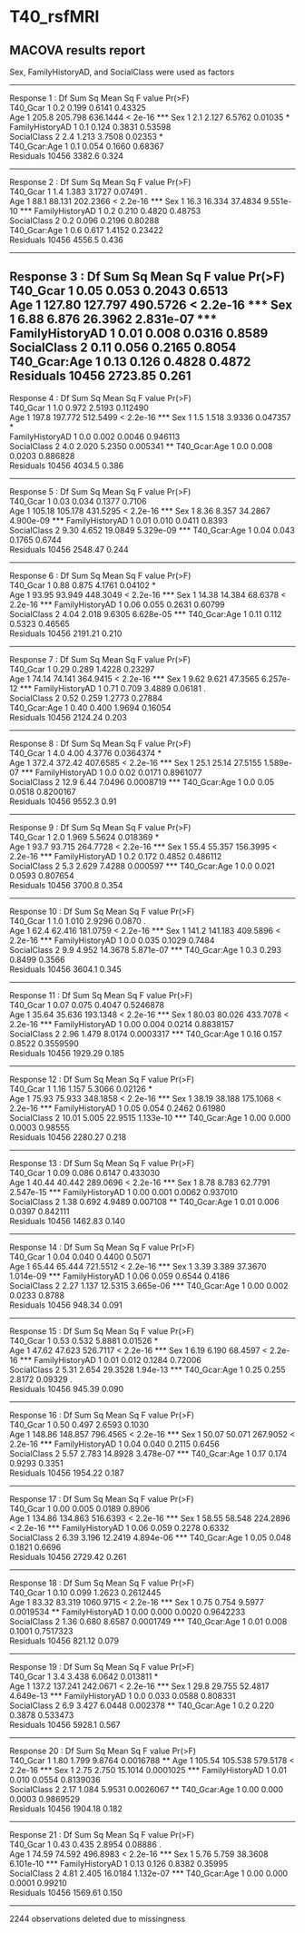 # T40_rsfMRI
## MACOVA results report
Sex, FamilyHistoryAD, and SocialClass were used as factors

--- 
Response 1 :
                   Df Sum Sq Mean Sq  F value  Pr(>F)    
T40_Gcar            1    0.2   0.199   0.6141 0.43325    
Age                 1  205.8 205.798 636.1444 < 2e-16 ***
Sex                 1    2.1   2.127   6.5762 0.01035 *  
FamilyHistoryAD     1    0.1   0.124   0.3831 0.53598    
SocialClass         2    2.4   1.213   3.7508 0.02353 *  
T40_Gcar:Age        1    0.1   0.054   0.1660 0.68367    
Residuals       10456 3382.6   0.324                     

---
 Response 2 :
                   Df Sum Sq Mean Sq  F value    Pr(>F)    
T40_Gcar            1    1.4   1.383   3.1727   0.07491 .  
Age                 1   88.1  88.131 202.2366 < 2.2e-16 ***
Sex                 1   16.3  16.334  37.4834 9.551e-10 ***
FamilyHistoryAD     1    0.2   0.210   0.4820   0.48753    
SocialClass         2    0.2   0.096   0.2196   0.80288    
T40_Gcar:Age        1    0.6   0.617   1.4152   0.23422    
Residuals       10456 4556.5   0.436                       

---
 Response 3 :
                   Df  Sum Sq Mean Sq  F value    Pr(>F)    
T40_Gcar            1    0.05   0.053   0.2043    0.6513    
Age                 1  127.80 127.797 490.5726 < 2.2e-16 ***
Sex                 1    6.88   6.876  26.3962 2.831e-07 ***
FamilyHistoryAD     1    0.01   0.008   0.0316    0.8589    
SocialClass         2    0.11   0.056   0.2165    0.8054    
T40_Gcar:Age        1    0.13   0.126   0.4828    0.4872    
Residuals       10456 2723.85   0.261                       
---

 Response 4 :
                   Df Sum Sq Mean Sq  F value    Pr(>F)    
T40_Gcar            1    1.0   0.972   2.5193  0.112490    
Age                 1  197.8 197.772 512.5499 < 2.2e-16 ***
Sex                 1    1.5   1.518   3.9336  0.047357 *  
FamilyHistoryAD     1    0.0   0.002   0.0046  0.946113    
SocialClass         2    4.0   2.020   5.2350  0.005341 ** 
T40_Gcar:Age        1    0.0   0.008   0.0203  0.886828    
Residuals       10456 4034.5   0.386                       

---
 Response 5 :
                   Df  Sum Sq Mean Sq  F value    Pr(>F)    
T40_Gcar            1    0.03   0.034   0.1377    0.7106    
Age                 1  105.18 105.178 431.5295 < 2.2e-16 ***
Sex                 1    8.36   8.357  34.2867 4.900e-09 ***
FamilyHistoryAD     1    0.01   0.010   0.0411    0.8393    
SocialClass         2    9.30   4.652  19.0849 5.329e-09 ***
T40_Gcar:Age        1    0.04   0.043   0.1765    0.6744    
Residuals       10456 2548.47   0.244                       

---
 Response 6 :
                   Df  Sum Sq Mean Sq  F value    Pr(>F)    
T40_Gcar            1    0.88   0.875   4.1761   0.04102 *  
Age                 1   93.95  93.949 448.3049 < 2.2e-16 ***
Sex                 1   14.38  14.384  68.6378 < 2.2e-16 ***
FamilyHistoryAD     1    0.06   0.055   0.2631   0.60799    
SocialClass         2    4.04   2.018   9.6305 6.628e-05 ***
T40_Gcar:Age        1    0.11   0.112   0.5323   0.46565    
Residuals       10456 2191.21   0.210                       

---
 Response 7 :
                   Df  Sum Sq Mean Sq  F value    Pr(>F)    
T40_Gcar            1    0.29   0.289   1.4228   0.23297    
Age                 1   74.14  74.141 364.9415 < 2.2e-16 ***
Sex                 1    9.62   9.621  47.3565 6.257e-12 ***
FamilyHistoryAD     1    0.71   0.709   3.4889   0.06181 .  
SocialClass         2    0.52   0.259   1.2773   0.27884    
T40_Gcar:Age        1    0.40   0.400   1.9694   0.16054    
Residuals       10456 2124.24   0.203                       

---
 Response 8 :
                   Df Sum Sq Mean Sq  F value    Pr(>F)    
T40_Gcar            1    4.0    4.00   4.3776 0.0364374 *  
Age                 1  372.4  372.42 407.6585 < 2.2e-16 ***
Sex                 1   25.1   25.14  27.5155 1.589e-07 ***
FamilyHistoryAD     1    0.0    0.02   0.0171 0.8961077    
SocialClass         2   12.9    6.44   7.0496 0.0008719 ***
T40_Gcar:Age        1    0.0    0.05   0.0518 0.8200167    
Residuals       10456 9552.3    0.91                       

---
 Response 9 :
                   Df Sum Sq Mean Sq  F value    Pr(>F)    
T40_Gcar            1    2.0   1.969   5.5624  0.018369 *  
Age                 1   93.7  93.715 264.7728 < 2.2e-16 ***
Sex                 1   55.4  55.357 156.3995 < 2.2e-16 ***
FamilyHistoryAD     1    0.2   0.172   0.4852  0.486112    
SocialClass         2    5.3   2.629   7.4288  0.000597 ***
T40_Gcar:Age        1    0.0   0.021   0.0593  0.807654    
Residuals       10456 3700.8   0.354                       

---
 Response 10 :
                   Df Sum Sq Mean Sq  F value    Pr(>F)    
T40_Gcar            1    1.0   1.010   2.9296    0.0870 .  
Age                 1   62.4  62.416 181.0759 < 2.2e-16 ***
Sex                 1  141.2 141.183 409.5896 < 2.2e-16 ***
FamilyHistoryAD     1    0.0   0.035   0.1029    0.7484    
SocialClass         2    9.9   4.952  14.3678 5.871e-07 ***
T40_Gcar:Age        1    0.3   0.293   0.8499    0.3566    
Residuals       10456 3604.1   0.345                       

---
 Response 11 :
                   Df  Sum Sq Mean Sq  F value    Pr(>F)    
T40_Gcar            1    0.07   0.075   0.4047 0.5246878    
Age                 1   35.64  35.636 193.1348 < 2.2e-16 ***
Sex                 1   80.03  80.026 433.7078 < 2.2e-16 ***
FamilyHistoryAD     1    0.00   0.004   0.0214 0.8838157    
SocialClass         2    2.96   1.479   8.0174 0.0003317 ***
T40_Gcar:Age        1    0.16   0.157   0.8522 0.3559590    
Residuals       10456 1929.29   0.185                       

---
 Response 12 :
                   Df  Sum Sq Mean Sq  F value    Pr(>F)    
T40_Gcar            1    1.16   1.157   5.3066   0.02126 *  
Age                 1   75.93  75.933 348.1858 < 2.2e-16 ***
Sex                 1   38.19  38.188 175.1068 < 2.2e-16 ***
FamilyHistoryAD     1    0.05   0.054   0.2462   0.61980    
SocialClass         2   10.01   5.005  22.9515 1.133e-10 ***
T40_Gcar:Age        1    0.00   0.000   0.0003   0.98555    
Residuals       10456 2280.27   0.218                       

---
 Response 13 :
                   Df  Sum Sq Mean Sq  F value    Pr(>F)    
T40_Gcar            1    0.09   0.086   0.6147  0.433030    
Age                 1   40.44  40.442 289.0696 < 2.2e-16 ***
Sex                 1    8.78   8.783  62.7791 2.547e-15 ***
FamilyHistoryAD     1    0.00   0.001   0.0062  0.937010    
SocialClass         2    1.38   0.692   4.9489  0.007108 ** 
T40_Gcar:Age        1    0.01   0.006   0.0397  0.842111    
Residuals       10456 1462.83   0.140                       

---
 Response 14 :
                   Df Sum Sq Mean Sq  F value    Pr(>F)    
T40_Gcar            1   0.04   0.040   0.4400    0.5071    
Age                 1  65.44  65.444 721.5512 < 2.2e-16 ***
Sex                 1   3.39   3.389  37.3670 1.014e-09 ***
FamilyHistoryAD     1   0.06   0.059   0.6544    0.4186    
SocialClass         2   2.27   1.137  12.5315 3.665e-06 ***
T40_Gcar:Age        1   0.00   0.002   0.0233    0.8788    
Residuals       10456 948.34   0.091                       

---
 Response 15 :
                   Df Sum Sq Mean Sq  F value    Pr(>F)    
T40_Gcar            1   0.53   0.532   5.8881   0.01526 *  
Age                 1  47.62  47.623 526.7117 < 2.2e-16 ***
Sex                 1   6.19   6.190  68.4597 < 2.2e-16 ***
FamilyHistoryAD     1   0.01   0.012   0.1284   0.72006    
SocialClass         2   5.31   2.654  29.3528  1.94e-13 ***
T40_Gcar:Age        1   0.25   0.255   2.8172   0.09329 .  
Residuals       10456 945.39   0.090                       

---
 Response 16 :
                   Df  Sum Sq Mean Sq  F value    Pr(>F)    
T40_Gcar            1    0.50   0.497   2.6593    0.1030    
Age                 1  148.86 148.857 796.4565 < 2.2e-16 ***
Sex                 1   50.07  50.071 267.9052 < 2.2e-16 ***
FamilyHistoryAD     1    0.04   0.040   0.2115    0.6456    
SocialClass         2    5.57   2.783  14.8928 3.478e-07 ***
T40_Gcar:Age        1    0.17   0.174   0.9293    0.3351    
Residuals       10456 1954.22   0.187                       

---
 Response 17 :
                   Df  Sum Sq Mean Sq  F value    Pr(>F)    
T40_Gcar            1    0.00   0.005   0.0189    0.8906    
Age                 1  134.86 134.863 516.6393 < 2.2e-16 ***
Sex                 1   58.55  58.548 224.2896 < 2.2e-16 ***
FamilyHistoryAD     1    0.06   0.059   0.2278    0.6332    
SocialClass         2    6.39   3.196  12.2419 4.894e-06 ***
T40_Gcar:Age        1    0.05   0.048   0.1821    0.6696    
Residuals       10456 2729.42   0.261                       

---
 Response 18 :
                   Df Sum Sq Mean Sq   F value    Pr(>F)    
T40_Gcar            1   0.10   0.099    1.2623 0.2612445    
Age                 1  83.32  83.319 1060.9715 < 2.2e-16 ***
Sex                 1   0.75   0.754    9.5977 0.0019534 ** 
FamilyHistoryAD     1   0.00   0.000    0.0020 0.9642233    
SocialClass         2   1.36   0.680    8.6587 0.0001749 ***
T40_Gcar:Age        1   0.01   0.008    0.1001 0.7517323    
Residuals       10456 821.12   0.079                        

---
 Response 19 :
                   Df Sum Sq Mean Sq  F value    Pr(>F)    
T40_Gcar            1    3.4   3.438   6.0642  0.013811 *  
Age                 1  137.2 137.241 242.0671 < 2.2e-16 ***
Sex                 1   29.8  29.755  52.4817 4.649e-13 ***
FamilyHistoryAD     1    0.0   0.033   0.0588  0.808331    
SocialClass         2    6.9   3.427   6.0448  0.002378 ** 
T40_Gcar:Age        1    0.2   0.220   0.3878  0.533473    
Residuals       10456 5928.1   0.567                       

---
 Response 20 :
                   Df  Sum Sq Mean Sq  F value    Pr(>F)    
T40_Gcar            1    1.80   1.799   9.8764 0.0016788 ** 
Age                 1  105.54 105.538 579.5178 < 2.2e-16 ***
Sex                 1    2.75   2.750  15.1014 0.0001025 ***
FamilyHistoryAD     1    0.01   0.010   0.0554 0.8139036    
SocialClass         2    2.17   1.084   5.9531 0.0026067 ** 
T40_Gcar:Age        1    0.00   0.000   0.0003 0.9869529    
Residuals       10456 1904.18   0.182                       

---
 Response 21 :
                   Df  Sum Sq Mean Sq  F value    Pr(>F)    
T40_Gcar            1    0.43   0.435   2.8954   0.08886 .  
Age                 1   74.59  74.592 496.8983 < 2.2e-16 ***
Sex                 1    5.76   5.759  38.3608 6.101e-10 ***
FamilyHistoryAD     1    0.13   0.126   0.8382   0.35995    
SocialClass         2    4.81   2.405  16.0184 1.132e-07 ***
T40_Gcar:Age        1    0.00   0.000   0.0001   0.99210    
Residuals       10456 1569.61   0.150                       

---

2244 observations deleted due to missingness